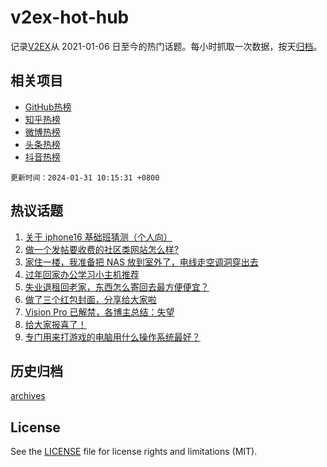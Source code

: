 # v2ex-hot-hub

 记录[V2EX](https://www.v2ex.com/)从 2021-01-06 日至今的热门话题。每小时抓取一次数据，按天[归档](archives)。
 
 ## 相关项目

- [GitHub热榜](https://github.com/lonnyzhang423/github-hot-hub)
- [知乎热榜](https://github.com/lonnyzhang423/zhihu-hot-hub)
- [微博热榜](https://github.com/lonnyzhang423/weibo-hot-hub)
- [头条热榜](https://github.com/lonnyzhang423/toutiao-hot-hub)
- [抖音热榜](https://github.com/lonnyzhang423/douyin-hot-hub)


 `更新时间：2024-01-31 10:15:31 +0800`

## 热议话题

1. [关于 iphone16 基础班猜测（个人向）](https://www.v2ex.com/t/1012694)
1. [做一个发帖要收费的社区类网站怎么样?](https://www.v2ex.com/t/1012683)
1. [家住一楼，我准备把 NAS 放到室外了，电线走空调洞穿出去](https://www.v2ex.com/t/1012845)
1. [过年回家办公学习小主机推荐](https://www.v2ex.com/t/1012703)
1. [失业退租回老家，东西怎么寄回去最方便便宜？](https://www.v2ex.com/t/1012818)
1. [做了三个红包封面，分享给大家啦](https://www.v2ex.com/t/1012909)
1. [Vision Pro 已解禁，各博主总结：失望](https://www.v2ex.com/t/1012910)
1. [给大家报喜了！](https://www.v2ex.com/t/1012797)
1. [专门用来打游戏的电脑用什么操作系统最好？](https://www.v2ex.com/t/1012883)

## 历史归档

[archives](archives)

## License

See the [LICENSE](LICENSE) file for license rights and limitations (MIT).
